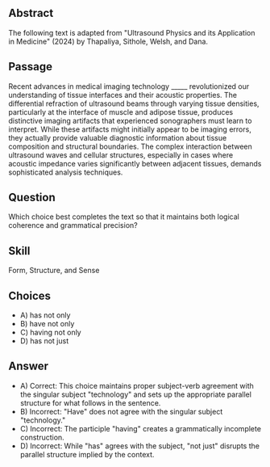## Abstract
The following text is adapted from "Ultrasound Physics and its Application in Medicine" (2024) by Thapaliya, Sithole, Welsh, and Dana.

## Passage
Recent advances in medical imaging technology _____ revolutionized our understanding of tissue interfaces and their acoustic properties. The differential refraction of ultrasound beams through varying tissue densities, particularly at the interface of muscle and adipose tissue, produces distinctive imaging artifacts that experienced sonographers must learn to interpret. While these artifacts might initially appear to be imaging errors, they actually provide valuable diagnostic information about tissue composition and structural boundaries. The complex interaction between ultrasound waves and cellular structures, especially in cases where acoustic impedance varies significantly between adjacent tissues, demands sophisticated analysis techniques.

## Question
Which choice best completes the text so that it maintains both logical coherence and grammatical precision?

## Skill
Form, Structure, and Sense

## Choices
- A) has not only
- B) have not only
- C) having not only
- D) has not just

## Answer
- A) Correct: This choice maintains proper subject-verb agreement with the singular subject "technology" and sets up the appropriate parallel structure for what follows in the sentence.
- B) Incorrect: "Have" does not agree with the singular subject "technology."
- C) Incorrect: The participle "having" creates a grammatically incomplete construction.
- D) Incorrect: While "has" agrees with the subject, "not just" disrupts the parallel structure implied by the context.